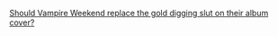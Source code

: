 ---
layout: post
wordpress_id: 729
wordpress_url: http://noesbueno.com/archives/729
date: '2010-07-22 17:00:18 -0500'
date_gmt: '2010-07-22 22:00:18 -0500'
body: |
  <p><a href="http://www.hipsterrunoff.com/2010/07/should-vampire-weekend-replace-the-gold-digging-slut-on-their-album-cover.html">Should Vampire Weekend replace the gold digging slut on their album cover?</a></p>
---